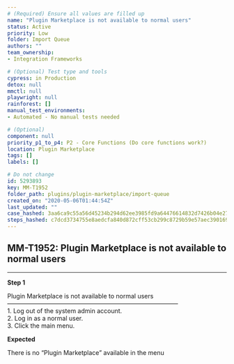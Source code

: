 ```yaml
---
# (Required) Ensure all values are filled up
name: "Plugin Marketplace is not available to normal users"
status: Active
priority: Low
folder: Import Queue
authors: ""
team_ownership: 
- Integration Frameworks

# (Optional) Test type and tools
cypress: in Production
detox: null
mmctl: null
playwright: null
rainforest: []
manual_test_environments: 
- Automated - No manual tests needed

# (Optional)
component: null
priority_p1_to_p4: P2 - Core Functions (Do core functions work?)
location: Plugin Marketplace
tags: []
labels: []

# Do not change
id: 5293893
key: MM-T1952
folder_path: plugins/plugin-marketplace/import-queue
created_on: "2020-05-06T01:44:54Z"
last_updated: ""
case_hashed: 3aa6ca9c55a56d45234b294d62ee3985fd9a64476614832d7426b04e276c26eb2441f87acd585e780daebd78255a4b80
steps_hashed: c7dcd3734755e8aedcfa840d872cff53cb299c8729b59e57aec39016991ca136e59da5de66c00f177ea9ce64523815fc
---
```


## MM-T1952: Plugin Marketplace is not available to normal users

---

**Step 1**

Plugin Marketplace is not available to normal users\
————————————————————————————\
1\. Log out of the system admin account.\
2\. Log in as a normal user.\
3\. Click the main menu.

**Expected**

There is no “Plugin Marketplace” available in the menu
